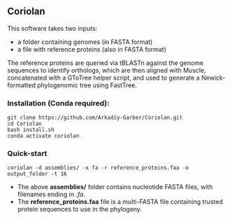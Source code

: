 ## Coriolan
This software takes two inputs:
 - a folder containing genomes (in FASTA format)
 - a file with reference proteins (also in FASTA format)

The reference proteins are queried via tBLASTn against the genome sequences to identify orthologs, which are then aligned with Muscle, concatenated with a GToTree helper script, and used to generate a Newick-formatted phylogenomic tree using FastTree.

### Installation (Conda required):

    git clone https://github.com/Arkadiy-Garber/Coriolan.git
    cd Coriolan
    bash install.sh
    conda activate coriolan

### Quick-start

    coriolan -d assemblies/ -x fa -r reference_proteins.faa -o output_folder -t 16

 - The above **assemblies/** folder contains nucleotide FASTA files, with filenames ending in _.fa_.
 - The **reference_proteins.faa** file is a multi-FASTA file containing trusted protein sequences to use in the phylogeny.
